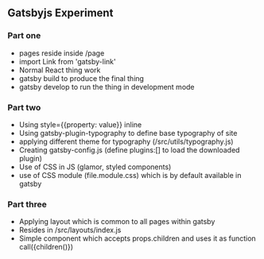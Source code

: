 ## Gatsbyjs Experiment

### Part one

- pages reside inside /page
- import Link from 'gatsby-link'
- Normal React thing work 
- gatsby build to produce the final thing
- gatsby develop to run the thing in development mode

### Part two

- Using style={{property: value}} inline
- Using gatsby-plugin-typography to define base typography of site
- applying different theme for typography (/src/utils/typography.js)
- Creating gatsby-config.js (define plugins:[] to load the downloaded plugin)
- Use of CSS in JS (glamor, styled components)
- use of CSS module (file.module.css) which is by default available in gatsby

### Part three

- Applying layout which is common to all pages within gatsby
- Resides in /src/layouts/index.js
- Simple component which accepts props.children and uses it as function call({children()})

